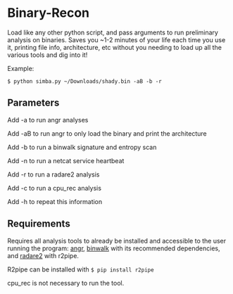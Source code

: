# Binary-Recon

Load like any other python script, and pass arguments to run preliminary analysis on binaries. Saves you ~1-2 minutes of your life each time you use it, printing file info, architecture, etc without you needing to load up all the various tools and dig into it!

Example:

`$ python simba.py ~/Downloads/shady.bin -aB -b -r`

## Parameters

Add -a to run angr analyses

Add -aB to run angr to only load the binary and print the architecture

Add -b to run a binwalk signature and entropy scan

Add -n to run a netcat service heartbeat

Add -r to run a radare2 analysis

Add -c to run a cpu_rec analysis

Add -h to repeat this information

## Requirements

Requires all analysis tools to already be installed and accessible to the user running the program: [angr](https://github.com/angr/angr), [binwalk](https://github.com/devttys0/binwalk) with its recommended dependencies, and [radare2](https://github.com/radare/radare2) with r2pipe.

R2pipe can be installed with `$ pip install r2pipe`

cpu_rec is not necessary to run the tool.
